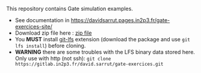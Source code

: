This repository contains Gate simulation examples. 

- See documentation in https://davidsarrut.pages.in2p3.fr/gate-exercices-site/
- Download zip file here : [zip file](https://www.creatis.insa-lyon.fr/~dsarrut/gate-exercices.zip)
- You **MUST** install [git-lfs](https://git-lfs.github.com) extension (download the package and use ```git lfs install```) before cloning.
- **WARNING** there are some troubles with the LFS binary data stored here. Only use with http (not ssh):
```git clone https://gitlab.in2p3.fr/david.sarrut/gate-exercices.git```
